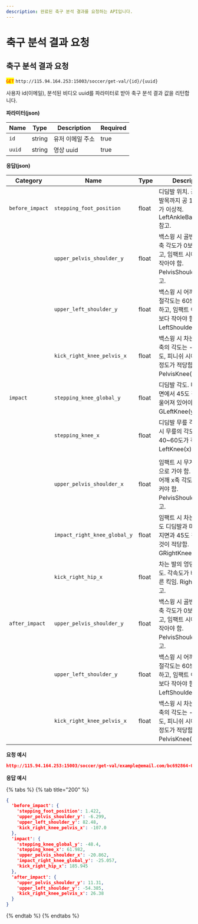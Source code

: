 ```yaml
---
description: 완료된 축구 분석 결과를 요청하는 API입니다.
---
```


# 축구 분석 결과 요청

## 축구 분석 결과 요청

<mark style="color:red;">`GET`</mark> `http://115.94.164.253:15003/soccer/get-val/{id}/{uuid}`

사용자 id(이메일), 분석된 비디오 uuid를 파라미터로 받아 축구 분석 결과 값을 리턴합니다.

**파라미터(json)**

<table><thead><tr><th>Name</th><th>Type</th><th>Description</th><th data-type="checkbox">Required</th></tr></thead><tbody><tr><td><code>id</code></td><td>string</td><td>유저 이메일 주소</td><td>true</td></tr><tr><td><code>uuid</code></td><td>string</td><td>영상 uuid</td><td>true</td></tr></tbody></table>

**응답(json)**

<table><thead><tr><th width="126">Category</th><th>Name</th><th width="86">Type</th><th>Description</th></tr></thead><tbody><tr><td><code>before_impact</code></td><td><code>stepping_foot_position</code></td><td>float</td><td>디딤발 위치. 공 중심에서 발목까지 공 1.5배 거리가 이상적. LeftAnkleBallDistance 참고.</td></tr><tr><td></td><td><code>upper_pelvis_shoulder_y</code></td><td>float</td><td>백스윙 시 골반-어깨의 y축 각도가 0보다 커야 하고, 임팩트 시에는 0보다 작아야 함. PelvisShoulder(y) 참고.</td></tr><tr><td></td><td><code>upper_left_shoulder_y</code></td><td>float</td><td>백스윙 시 어깨의 y축 관절각도는 60보다 커야 하고, 임팩트 이후에는 0보다 작아야 함. LeftShoulder(y) 참고.</td></tr><tr><td></td><td><code>kick_right_knee_pelvis_x</code></td><td>float</td><td>백스윙 시 차는 쪽 무릎 x축의 각도는 -90도 정도, 피니쉬 시에는 80도 정도가 적당함. PelvisKnee(x) 참고.</td></tr><tr><td><code>impact</code></td><td><code>stepping_knee_global_y</code></td><td>float</td><td>디딤발 각도. 디딤발이 지면에서 45도 각도로 기울어져 있어야 함. GLeftKnee(y) 참고.</td></tr><tr><td></td><td><code>stepping_knee_x</code></td><td>float</td><td>디딤발 무릎 각도. 임팩트 시 무릎의 각도는 40~60도가 적절함. LeftKnee(x) 참고.</td></tr><tr><td></td><td></td><td></td><td></td></tr><tr><td></td><td><code>upper_pelvis_shoulder_x</code></td><td>float</td><td>임팩트 시 무게중심이 앞으로 가야 함. 이때 골반-어깨 x축 각도가 0보다 커야 함. PelvisShoulder(x) 참고.</td></tr><tr><td></td><td><code>impact_right_knee_global_y</code></td><td>float</td><td>임팩트 시 차는 발의 각도도 디딤발과 마찬가지로 지면과 45도 정도 되는 것이 적당함. GRightKnee(x) 참고.</td></tr><tr><td></td><td><code>kick_right_hip_x</code></td><td>float</td><td>차는 발의 엉덩관절 각속도. 각속도가 빠를수록 빠른 킥임. RightHip(x) 참고.</td></tr><tr><td><code>after_impact</code></td><td><code>upper_pelvis_shoulder_y</code></td><td>float</td><td>백스윙 시 골반-어깨의 y축 각도가 0보다 커야 하고, 임팩트 시에는 0보다 작아야 함. PelvisShoulder(y) 참고.</td></tr><tr><td></td><td><code>upper_left_shoulder_y</code></td><td>float</td><td>백스윙 시 어깨의 y축 관절각도는 60보다 커야 하고, 임팩트 이후에는 0보다 작아야 함. LeftShoulder(y) 참고.</td></tr><tr><td></td><td><code>kick_right_knee_pelvis_x</code></td><td>float</td><td>백스윙 시 차는 쪽 무릎 x축의 각도는 -90도 정도, 피니쉬 시에는 80도 정도가 적당함. PelvisKnee(x) 참고.</td></tr></tbody></table>

**요청 예시**

```json
http://115.94.164.253:15003/soccer/get-val/example@email.com/bc692864-0243-4d41-bce3-7658c92ef0c5
```

**응답 예시**

{% tabs %}
{% tab title="200" %}
```json
{
  'before_impact': {
    'stepping_foot_position': 1.422,
    'upper_pelvis_shoulder_y': -6.299,
    'upper_left_shoulder_y': 82.48,
    'kick_right_knee_pelvis_x': -107.0
  },
  'impact': {
    'stepping_knee_global_y': -48.4,
    'stepping_knee_x': 61.982,
    'upper_pelvis_shoulder_x': -20.862,
    'impact_right_knee_global_y': -25.057,
    'kick_right_hip_x': 185.945
  },
  'after_impact': {
    'upper_pelvis_shoulder_y': 11.31,
    'upper_left_shoulder_y': -54.385,
    'kick_right_knee_pelvis_x': 26.38
  }
}
```
{% endtab %}
{% endtabs %}
